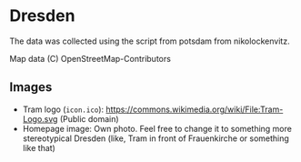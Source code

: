 # Dresden

The data was collected using the script from potsdam from nikolockenvitz. 

Map data (C) OpenStreetMap-Contributors

## Images

- Tram logo (`icon.ico`): <https://commons.wikimedia.org/wiki/File:Tram-Logo.svg> (Public domain)
- Homepage image: Own photo. Feel free to change it to something more stereotypical Dresden (like, Tram in front of Frauenkirche or something like that)
